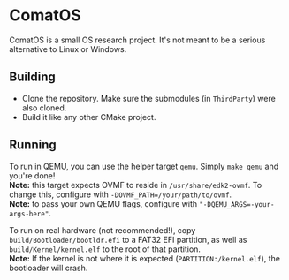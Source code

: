 # ComatOS

ComatOS is a small OS research project. It's not meant to be a serious alternative to Linux or Windows.

## Building

- Clone the repository. Make sure the submodules (in `ThirdParty`) were also cloned.
- Build it like any other CMake project.

## Running

To run in QEMU, you can use the helper target `qemu`. Simply `make qemu` and you're done!  
**Note:** this target expects OVMF to reside in `/usr/share/edk2-ovmf`. To change this, configure with `-DOVMF_PATH=/your/path/to/ovmf`.  
**Note:** to pass your own QEMU flags, configure with `"-DQEMU_ARGS=-your-args-here"`.

To run on real hardware (not recommended!), copy `build/Bootloader/bootldr.efi` to a FAT32 EFI partition, as well as `build/Kernel/kernel.elf` to the root of that partition.  
**Note:** If the kernel is not where it is expected (`PARTITION:/kernel.elf`), the bootloader will crash.
